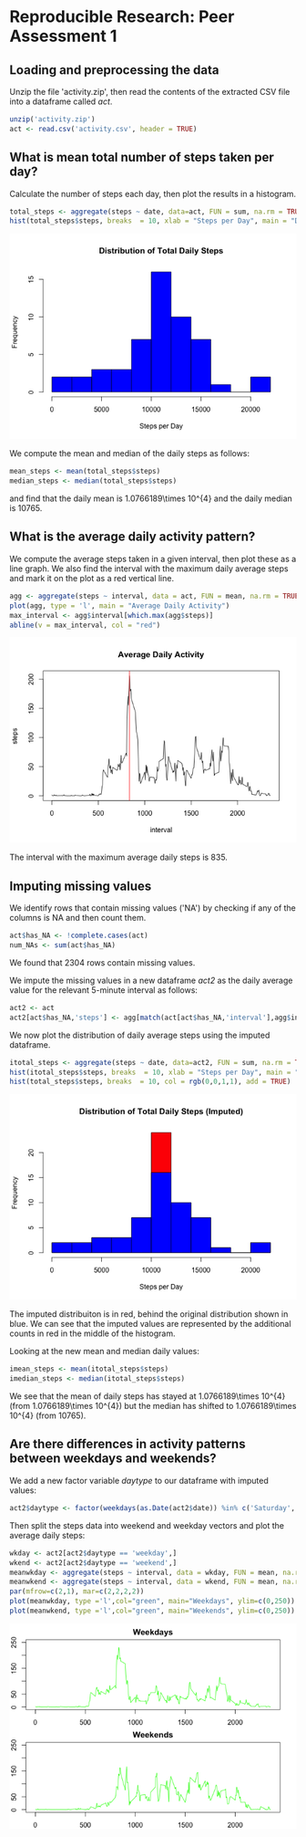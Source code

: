 # Reproducible Research: Peer Assessment 1


## Loading and preprocessing the data
Unzip the file 'activity.zip', then read the contents of the extracted CSV file into a dataframe called *act*.

```r
unzip('activity.zip')
act <- read.csv('activity.csv', header = TRUE)
```

## What is mean total number of steps taken per day?
Calculate the number of steps each day, then plot the results in a histogram.

```r
total_steps <- aggregate(steps ~ date, data=act, FUN = sum, na.rm = TRUE)
hist(total_steps$steps, breaks  = 10, xlab = "Steps per Day", main = "Distribution of Total Daily Steps", col = rgb(0,0,1,1))
```

![](PA1_files/figure-html/unnamed-chunk-2-1.png)<!-- -->

We compute the mean and median of the daily steps as follows:

```r
mean_steps <- mean(total_steps$steps)
median_steps <- median(total_steps$steps)
```

and find that the daily mean is 1.0766189\times 10^{4} and the daily median is 10765.

## What is the average daily activity pattern?
We compute the average steps taken in a given interval, then plot these as a line graph. We also find the interval with the maximum daily average steps and mark it on the plot as a red vertical line.

```r
agg <- aggregate(steps ~ interval, data = act, FUN = mean, na.rm = TRUE)
plot(agg, type = 'l', main = "Average Daily Activity")
max_interval <- agg$interval[which.max(agg$steps)]
abline(v = max_interval, col = "red")
```

![](PA1_files/figure-html/unnamed-chunk-4-1.png)<!-- -->

The interval with the maximum average daily steps is 835.

## Imputing missing values
We identify rows that contain missing values ('NA') by checking if any of the columns is NA and then count them.

```r
act$has_NA <- !complete.cases(act)
num_NAs <- sum(act$has_NA)
```

We found that 2304 rows contain missing values.

We impute the missing values in a new dataframe *act2* as the daily average value for the relevant 5-minute interval as follows:

```r
act2 <- act
act2[act$has_NA,'steps'] <- agg[match(act[act$has_NA,'interval'],agg$interval),'steps']
```

We now plot the distribution of daily average steps using the imputed dataframe. 

```r
itotal_steps <- aggregate(steps ~ date, data=act2, FUN = sum, na.rm = TRUE)
hist(itotal_steps$steps, breaks  = 10, xlab = "Steps per Day", main = "Distribution of Total Daily Steps (Imputed)", col = rgb(1,0,0,1))
hist(total_steps$steps, breaks  = 10, col = rgb(0,0,1,1), add = TRUE)
```

![](PA1_files/figure-html/unnamed-chunk-7-1.png)<!-- -->

The imputed distribuiton is in red, behind the original distribution shown in blue. We can see that the imputed values are represented by the additional counts in red in the middle of the histogram.

Looking at the new mean and median daily values:

```r
imean_steps <- mean(itotal_steps$steps)
imedian_steps <- median(itotal_steps$steps)
```

We see that the mean of daily steps has stayed at 1.0766189\times 10^{4} (from 1.0766189\times 10^{4}) but the median has shifted to 1.0766189\times 10^{4} (from 10765).

## Are there differences in activity patterns between weekdays and weekends?
We add a new factor variable *daytype* to our dataframe with imputed values:

```r
act2$daytype <- factor(weekdays(as.Date(act2$date)) %in% c('Saturday','Sunday'),levels=c(FALSE, TRUE), labels=c("weekday","weekend"))
```

Then split the steps data into weekend and weekday vectors and plot the average daily steps:

```r
wkday <- act2[act2$daytype == 'weekday',]
wkend <- act2[act2$daytype == 'weekend',]
meanwkday <- aggregate(steps ~ interval, data = wkday, FUN = mean, na.rm = TRUE)
meanwkend <- aggregate(steps ~ interval, data = wkend, FUN = mean, na.rm = TRUE)
par(mfrow=c(2,1), mar=c(2,2,2,2))
plot(meanwkday, type ='l',col="green", main="Weekdays", ylim=c(0,250))
plot(meanwkend, type ='l',col="green", main="Weekends", ylim=c(0,250))
```

![](PA1_files/figure-html/unnamed-chunk-10-1.png)<!-- -->
